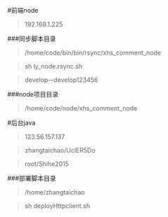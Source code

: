 #前端node
>192.168.1.225

###同步脚本目录
>/home/code/bin/bin/rsync/xhs_comment_node

>sh ly_node.rsync.sh

>develop--develop123456

###node项目目录
>/home/code/node/xhs_comment_node

#后台java
>123.56.157.137

>zhangtaichao/UclER5Do

>root/Shihe2015

###部署脚本目录
>/home/zhangtaichao

>sh deployHttpclient.sh



